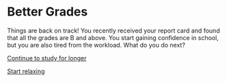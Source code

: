 # Better Grades

Things are back on track! You recently received your report card and found that all the grades are B and above. You start gaining confidence in school, but you are also tired from the workload. What do you do next?

[Continue to study for longer](ivy-league-institution.md)

[Start relaxing](lose-everything.md)
